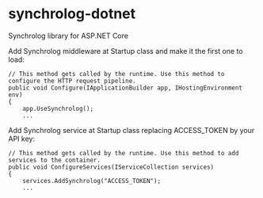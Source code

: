 # synchrolog-dotnet
Synchrolog library for ASP.NET Core

Add Synchrolog middleware at Startup class and make it the first one to load:

```
// This method gets called by the runtime. Use this method to configure the HTTP request pipeline.
public void Configure(IApplicationBuilder app, IHostingEnvironment env)
{
    app.UseSynchrolog();
    ...
```

Add Synchrolog service at Startup class replacing ACCESS_TOKEN by your API key:

```
// This method gets called by the runtime. Use this method to add services to the container.
public void ConfigureServices(IServiceCollection services)
{
    services.AddSynchrolog("ACCESS_TOKEN");
	...
```
